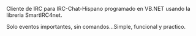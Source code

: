 Cliente de IRC para IRC-Chat-Hispano programado en VB.NET usando la libreria SmartIRC4net.

Solo eventos importantes, sin comandos...Simple, funcional y practico.
